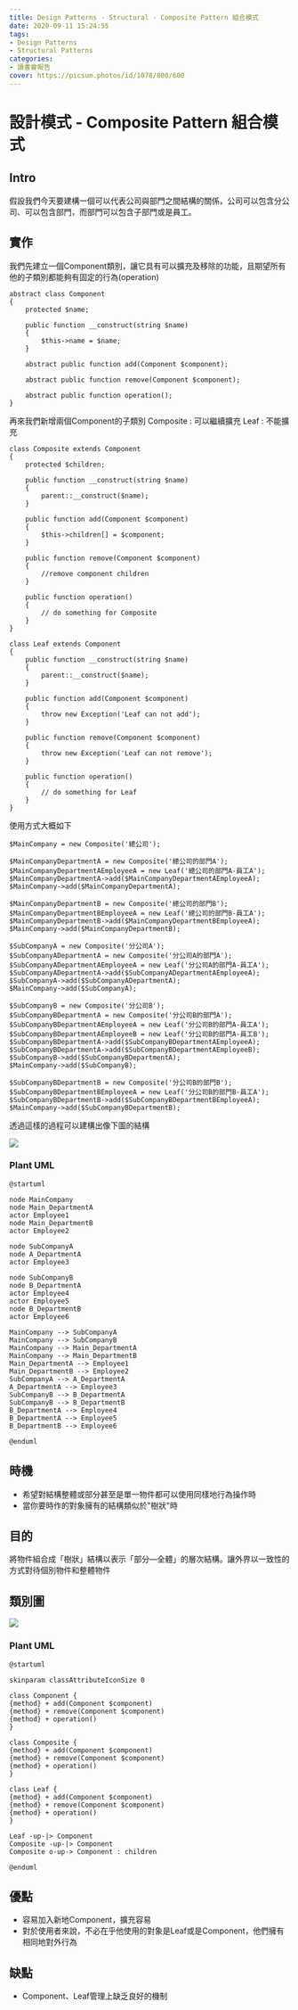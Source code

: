 ```yaml
---
title: Design Patterns - Structural - Composite Pattern 組合模式
date: 2020-09-11 15:24:55
tags:
- Design Patterns
- Structural Patterns
categories: 
- 讀書會報告
cover: https://picsum.photos/id/1078/800/600
---
```


# 設計模式 - Composite Pattern 組合模式

## Intro

假設我們今天要建構一個可以代表公司與部門之間結構的關係，公司可以包含分公司、可以包含部門，而部門可以包含子部門或是員工。

## 實作

我們先建立一個Component類別，讓它具有可以擴充及移除的功能，且期望所有他的子類別都能夠有固定的行為(operation)

```php=
abstract class Component
{
    protected $name;

    public function __construct(string $name)
    {
        $this->name = $name;
    }
    
    abstract public function add(Component $component);

    abstract public function remove(Component $component);

    abstract public function operation();
}
```

再來我們新增兩個Component的子類別
Composite : 可以繼續擴充
Leaf : 不能擴充

```php=
class Composite extends Component
{
    protected $children;

    public function __construct(string $name)
    {
        parent::__construct($name);
    }

    public function add(Component $component)
    {
        $this->children[] = $component;
    }

    public function remove(Component $component)
    {
        //remove component children
    }

    public function operation()
    {
        // do something for Composite
    }
}

class Leaf extends Component
{
    public function __construct(string $name)
    {
        parent::__construct($name);
    }

    public function add(Component $component)
    {
        throw new Exception('Leaf can not add');
    }

    public function remove(Component $component)
    {
        throw new Exception('Leaf can not remove');
    }

    public function operation()
    {
        // do something for Leaf
    }
}
```
使用方式大概如下

```php=
$MainCompany = new Composite('總公司');

$MainCompanyDepartmentA = new Composite('總公司的部門A');
$MainCompanyDepartmentAEmployeeA = new Leaf('總公司的部門A-員工A');
$MainCompanyDepartmentA->add($MainCompanyDepartmentAEmployeeA);
$MainCompany->add($MainCompanyDepartmentA);

$MainCompanyDepartmentB = new Composite('總公司的部門B');
$MainCompanyDepartmentBEmployeeA = new Leaf('總公司的部門B-員工A');
$MainCompanyDepartmentB->add($MainCompanyDepartmentBEmployeeA);
$MainCompany->add($MainCompanyDepartmentB);

$SubCompanyA = new Composite('分公司A');
$SubCompanyADepartmentA = new Composite('分公司A的部門A');
$SubCompanyADepartmentAEmployeeA = new Leaf('分公司A的部門A-員工A');
$SubCompanyADepartmentA->add($SubCompanyADepartmentAEmployeeA);
$SubCompanyA->add($SubCompanyADepartmentA);
$MainCompany->add($SubCompanyA);

$SubCompanyB = new Composite('分公司B');
$SubCompanyBDepartmentA = new Composite('分公司B的部門A');
$SubCompanyBDepartmentAEmployeeA = new Leaf('分公司B的部門A-員工A');
$SubCompanyBDepartmentAEmployeeB = new Leaf('分公司B的部門A-員工B');
$SubCompanyBDepartmentA->add($SubCompanyBDepartmentAEmployeeA);
$SubCompanyBDepartmentA->add($SubCompanyBDepartmentAEmployeeB);
$SubCompanyB->add($SubCompanyBDepartmentA);
$MainCompany->add($SubCompanyB);

$SubCompanyBDepartmentB = new Composite('分公司B的部門B');
$SubCompanyBDepartmentBEmployeeA = new Leaf('分公司B的部門B-員工A');
$SubCompanyBDepartmentB->add($SubCompanyBDepartmentBEmployeeA);
$MainCompany->add($SubCompanyBDepartmentB);
```

透過這樣的過程可以建構出像下圖的結構

![](https://i.imgur.com/Xy6KaDR.png)

### Plant UML

```
@startuml

node MainCompany
node Main_DepartmentA
actor Employee1
node Main_DepartmentB
actor Employee2

node SubCompanyA
node A_DepartmentA
actor Employee3

node SubCompanyB
node B_DepartmentA
actor Employee4
actor Employee5
node B_DepartmentB
actor Employee6

MainCompany --> SubCompanyA
MainCompany --> SubCompanyB
MainCompany --> Main_DepartmentA
MainCompany --> Main_DepartmentB
Main_DepartmentA --> Employee1
Main_DepartmentB --> Employee2
SubCompanyA --> A_DepartmentA
A_DepartmentA --> Employee3
SubCompanyB --> B_DepartmentA
SubCompanyB --> B_DepartmentB
B_DepartmentA --> Employee4
B_DepartmentA --> Employee5
B_DepartmentB --> Employee6

@enduml

```

## 時機

- 希望對結構整體或部分甚至是單一物件都可以使用同樣地行為操作時
- 當你要時作的對象擁有的結構類似於"樹狀"時

## 目的

將物件組合成「樹狀」結構以表示「部分—全體」的層次結構。讓外界以一致性的方式對待個別物件和整體物件

## 類別圖

![](https://i.imgur.com/OhnzkDl.png)

### Plant UML

```
@startuml

skinparam classAttributeIconSize 0

class Component {
{method} + add(Component $component)
{method} + remove(Component $component)
{method} + operation()
}

class Composite {
{method} + add(Component $component)
{method} + remove(Component $component)
{method} + operation()
}

class Leaf {
{method} + add(Component $component)
{method} + remove(Component $component)
{method} + operation()
}

Leaf -up-|> Component
Composite -up-|> Component
Composite o-up-> Component : children

@enduml
```

## 優點

- 容易加入新地Component，擴充容易
- 對於使用者來說，不必在乎他使用的對象是Leaf或是Component，他們擁有相同地對外行為

## 缺點

- Component、Leaf管理上缺乏良好的機制
